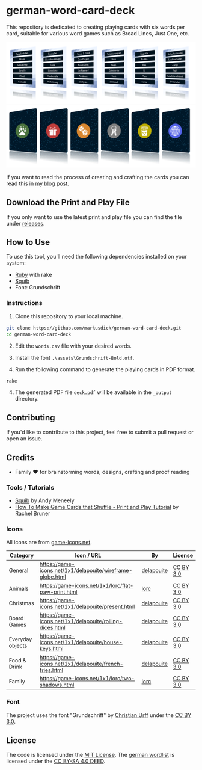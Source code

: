 # german-word-card-deck

This repository is dedicated to creating playing cards with six words per card, suitable for various word games such as Broad Lines, Just One, etc.

<img src="showcase_front.png" width="800">
<img src="showcase_back.png" width="800">

If you want to read the process of creating and crafting the cards you can read this in [my blog post](https://markusdick.de/posts/creating-print-and-play-cards/).

## Download the Print and Play File
If you only want to use the latest print and play file you can find the file under [releases](https://github.com/markusdick/german-word-card-deck/releases).

## How to Use

To use this tool, you'll need the following dependencies installed on your system:

- [Ruby](https://www.ruby-lang.org/en/) with rake
- [Squib](https://squib.rocks/)
- Font: Grundschrift

### Instructions

1. Clone this repository to your local machine.

```bash
git clone https://github.com/markusdick/german-word-card-deck.git
cd german-word-card-deck
```

2. Edit the `words.csv` file with your desired words.

3. Install the font `.\assets\Grundschrift-Bold.otf`.

3. Run the following command to generate the playing cards in PDF format.

```bash
rake
```

4. The generated PDF file `deck.pdf` will be available in the `_output` directory.

## Contributing

If you'd like to contribute to this project, feel free to submit a pull request or open an issue.

## Credits
- Family ❤️ for brainstorming words, designs, crafting and proof reading

### Tools / Tutorials
- [Squib](https://squib.rocks) by Andy Meneely
- [How To Make Game Cards that Shuffle - Print and Play Tutorial](https://www.youtube.com/watch?v=DgNJmAkO1_M) by Rachel Bruner

### Icons
All icons are from [game-icons.net](https://game-icons.net/).

Category | Icon / URL | By | License
---------|----|----|---------
General|https://game-icons.net/1x1/delapouite/wireframe-globe.html | [delapouite](https://delapouite.com/) | [CC BY 3.0](https://creativecommons.org/licenses/by/3.0/)
Animals |https://game-icons.net/1x1/lorc/flat-paw-print.html | [lorc](https://lorcblog.blogspot.com/) | [CC BY 3.0](https://creativecommons.org/licenses/by/3.0/)
Christmas | https://game-icons.net/1x1/delapouite/present.html | [delapouite](https://delapouite.com/) | [CC BY 3.0](https://creativecommons.org/licenses/by/3.0/)
Board Games| https://game-icons.net/1x1/delapouite/rolling-dices.html | [delapouite](https://delapouite.com/) | [CC BY 3.0](https://creativecommons.org/licenses/by/3.0/)
Everyday objects |https://game-icons.net/1x1/delapouite/house-keys.html | [delapouite](https://delapouite.com/) | [CC BY 3.0](https://creativecommons.org/licenses/by/3.0/)
Food & Drink| https://game-icons.net/1x1/delapouite/french-fries.html | [delapouite](https://delapouite.com/) | [CC BY 3.0](https://creativecommons.org/licenses/by/3.0/)
Family | https://game-icons.net/1x1/lorc/two-shadows.html | [lorc](https://lorcblog.blogspot.com/) | [CC BY 3.0](https://creativecommons.org/licenses/by/3.0/)

### Font
The project uses the font "Grundschrift" by [Christian Urff](https://www.urff.info/) under the [CC BY 3.0](https://creativecommons.org/licenses/by/3.0/).

## License
The code is licensed under the [MIT License](./LICENSE). The [german wordlist](./words.csv) is licensed under the [CC BY-SA 4.0 DEED](https://creativecommons.org/licenses/by-sa/4.0/deed).